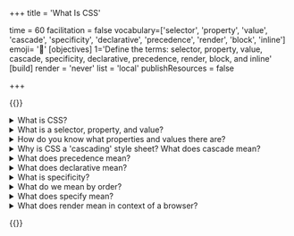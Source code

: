 +++
title = 'What Is CSS'

time = 60
facilitation = false
vocabulary=['selector', 'property', 'value', 'cascade', 'specificity', 'declarative', 'precedence', 'render', 'block', 'inline']
emoji= '🧩'
[objectives]
    1='Define the terms: selector, property, value, cascade, specificity, declarative, precedence, render, block, and inline'
[build]
  render = 'never'
  list = 'local'
  publishResources = false

+++

{{<note type="question" title="10 Things About CSS">}}

<details>
<summary>What is CSS?</summary>

Cascading Style Sheets are a language of style - a way to change how we visualise the DOM - using selectors, properties, and values in rulesets. They provide a way to change how a browser displays HTML.

A ruleset is made up of a selector and a list of declarations. A declaration is made up of one property and value pair. This is the syntax of CSS.

</details>

<details>
<summary> What is a selector, property, and value?</summary>

```css
selector {
  property: value;
}
```

Rulesets look like this: `p { background: red; }`. The selector is the `p` in this case. This `p` selects all elements of the DOM tree called `p` and sets rules about how to show them. Selectors always come first in a ruleset.

A property is a quality, a characteristic. A value is the amount.

For a person, you might say their 'age' property has the value of 40. For an element, you might set the `width` property to the value of `100%`.

Within a ruleset, multiple declarations may set values for properties, and each declaration ends with a semi-colon (`;`), e.g. `p { background: red; color: blue; }`.

</details>

<details>
<summary>How do you know what properties and values there are?</summary>

You learn them by using them. You look it up here: https://developer.mozilla.org/en-US/docs/Web/CSS/Reference. Another thing you can do is look at the autocomplete in Devtools.

</details>

<details>
<summary>Why is CSS a 'cascading' style sheet? What does cascade mean?</summary>

<iframe src="https://giphy.com/embed/zFSGphnnT9opa" width="480" height="480" frameBorder="0" class="giphy-embed" allowFullScreen></iframe><p><a href="https://giphy.com/gifs/zFSGphnnT9opa">via GIPHY</a></p>

A cascade is a stream or sequence of a things where each thing affects the next. You might imagine pouring champagne into a tower of glasses. The champagne flows into the top container; it then cascades into the next container; etc. In CSS we're actually pouring from many bottles into one tower.

So in CSS 'the cascade' means the order or sequence of the rules as they flow into the DOM tree according to CSS precedence.

Several rules may apply to one element, and they are applied in a particular order, with later, more specific, or more important rules adding to or overriding ones that have already been applied.

</details>

<details>
<summary>What does precedence mean?</summary>

It means the order rules are applied.

One way rules are applied in CSS is inheritance: children inherit from parents. If a parent node has red text, all its children will inherit that red text color. But when another rule with higher precendence comes and overrules, it replaces the rule which had lower precedence. An explicit rule targeting an element directly overrules a rule it inherited from its parent.

Inheritance forms a hierarchy. The elements being styled are hierarchical - with children inheriting from (but perhaps overriding) parents.

Everything in CSS is determined by order. Order is so important in CSS because CSS is a declarative programming language that programs the layout of boxes.

CSS renders the nodes in our DOM tree as nested boxes, and we program their appearance using fonts, colours, and spacing.

</details>

<details>
<summary>What does declarative mean?</summary>

It means that we describe a set of rules, and all of the rules are processed and then applied, in a well-known order, in one go. The browser works out how to apply the rules. You don’t write for loops or if/else statements; there are no functions as such; you just _declare_ the outcome with some rules, and those rules get applied.

In CSS you do the 'what', and the browser does the 'how'.

</details>

<details>
<summary>What is specificity?</summary>

Specificity is a [weighting system for CSS rules](https://specifishity.com/). The more specific your selector, the more power it has. For example: IDs can only ever mean _one_ node. IDs are unique, so they are _more specific_ than classes, which could mean many nodes.

Classes added to html element are _more specific_ than just a plain element selector, as a class of `p` (e.g. `p.instruction`) is _more specific_ than just all `p`. If you get two rules with the same specificity then the one that comes last in the order wins.

The browser sorts all your rulesets, or declarations, into a defined order according to the power, or weight, of the declaration and applies the result, like a game of cards where higher value cards beat lower value cards.

Stronger rules _override_ weaker rules. Everything is sorted and sorted until eventually a final value wins out and the view is rendered.

This only applies where there is a conflict. If both `p { color: red; background-color: blue; }` and `p.instruction { color: orange; }` apply to the same element, the `color` will end up `orange` because it was specified in a more specific rule, but the `background-color` will still be `blue` because nothing overrode that property.

The browser sorts like this:

1. Match the media
1. Sort by origin
1. Sort by specificity
1. Sort by document **order**

Specificity forms a hierarchy. CSS rules are hierarchical - with more specific rules being applied after (and perhaps overriding) less specific rules.

</details>

<details><summary>What do we mean by order?</summary>

Order means 'what comes first?'.

Another way to think of ‘earlier and later’ is ‘farther and nearer’. The _closer_ the declaration is to the node in the DOM, the ‘later’ it is in the CSS. So an inline style overrides a style set in a style block, which overrides a stylesheet linked in the head, which overrides any stylesheet linked higher up in the head, which all ultimately overrides the user agent style that comes in the browser.

</details>

<details>
<summary>What does specify mean?</summary>

Identify clearly. Name explicitly.

</details>

<details>
<summary>What does render mean in context of a browser?</summary>

Render means to hand over, or to give back. In the browser, it means to show the result of all these computations we have talked about. It turns the code into pixels and paints them on your screen. So it's the end result - how the page finally looks on your screen.

</details>

{{</note>}}
